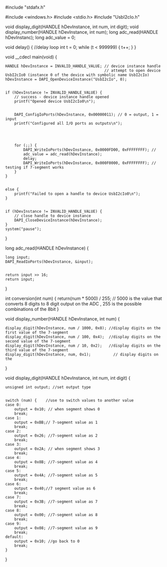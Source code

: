 #include "stdafx.h"




#include <windows.h>
#include <stdio.h>
#include "UsbI2cIo.h"


void display_digit(HANDLE hDevInstance, int num, int digit);
void display_number(HANDLE hDevInstance, int num);
long adc_read(HANDLE hDevInstanc);
long adc_value = 0;


void delay() { //delay loop 
    int t = 0;
    while (t < 999999) {
        t++;
    }
}


void __cdecl main(void) {


    HANDLE hDevInstance = INVALID_HANDLE_VALUE; // device instance handle
                                                // attempt to open device UsbI2cIo0 (instance 0 of the device with symbolic name UsbI2cIo)
    hDevInstance = DAPI_OpenDeviceInstance("UsbI2cIo", 0);


    if (hDevInstance != INVALID_HANDLE_VALUE) {
        // success - device instance handle opened
        printf("Opened device UsbI2cIo0\n");


        DAPI_ConfigIoPorts(hDevInstance, 0x00000011); // 0 = output, 1 = input
        printf("Configured all I/O ports as outputs\n");




        for (;;) {
            DAPI_WriteIoPorts(hDevInstance, 0x0000FD00, 0xFFFFFFFF); //
            adc_value = adc_read(hDevInstance);
            delay;
            DAPI_WriteIoPorts(hDevInstance, 0x000F0000, 0xFFFFFFFF); // testing if 7-segment works
        }
    }


    else {
        printf("Failed to open a handle to device UsbI2cIo0\n");
    }


    if (hDevInstance != INVALID_HANDLE_VALUE) {
        // close handle to device instance
        DAPI_CloseDeviceInstance(hDevInstance);
    }
    system("pause");
}


long adc_read(HANDLE hDevInstance) {


    long input;
    DAPI_ReadIoPorts(hDevInstance, &input);


    return input >> 16;
    return input;
}


int conversion(int num) {
    return(num * 5000) / 255; // 5000 is the value that converts 8 digits to 8 digit output on the ADC , 255 is the possible combinations of the 8bit 
}


void display_number(HANDLE hDevInstance, int num) {


    display_digit(hDevInstance, num / 1000, 0x8); //display digits on the first value of the 7-segment
    display_digit(hDevInstance, num / 100, 0x4);  //display digits on the second value of the 7-segment
    display_digit(hDevInstance, num / 10, 0x2);   //display digits on the third value of the 7-segment
    display_digit(hDevInstance, num, 0x1);          // display digits on the 
}


void display_digit(HANDLE hDevInstance, int num, int digit) {


    unsigned int output; //set output type 


    switch (num) {    //use to switch values to another value 
    case 0:
        output = 0x10; // when segment shows 0
        break;
    case 1:
        output = 0xBB;// 7-segment value as 1
        break;
    case 2:
        output = 0x26; //7-segment value as 2
        break;
    case 3:
        output = 0x2A; // when segment shows 3
        break;
    case 4:
        output = 0x8B; //7-segment value as 4
        break;
    case 5:
        output = 0x4A; //7-segment value as 5
        break;
    case 6:
        output = 0x40;//7 segment value as 6
        break;
    case 7:
        output = 0x3B; //7-segment value as 7
        break;
    case 8:
        output = 0x00; //7-segment value as 8
        break;
    case 9:
        output = 0x08; //7-segment value as 9
        break;
    default:
        output = 0x10; //go back to 0
        break;
    }
}


